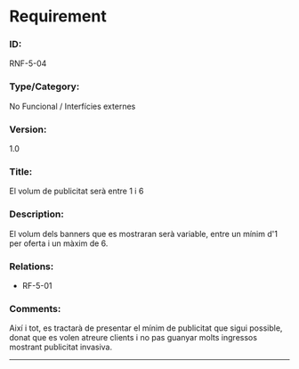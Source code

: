 # Requirement

### ID:
RNF-5-04

### Type/Category:
No Funcional / Interfícies externes

### Version:
1.0

### Title:
El volum de publicitat serà entre 1 i 6

### Description:
El volum dels banners que es mostraran serà variable, entre un mínim d'1 per oferta i un màxim de 6. 

### Relations:
* RF-5-01

### Comments:
Així i tot, es tractarà de presentar el mínim de publicitat que sigui possible, donat que es volen atreure clients i no pas guanyar molts ingressos mostrant publicitat invasiva. 

---